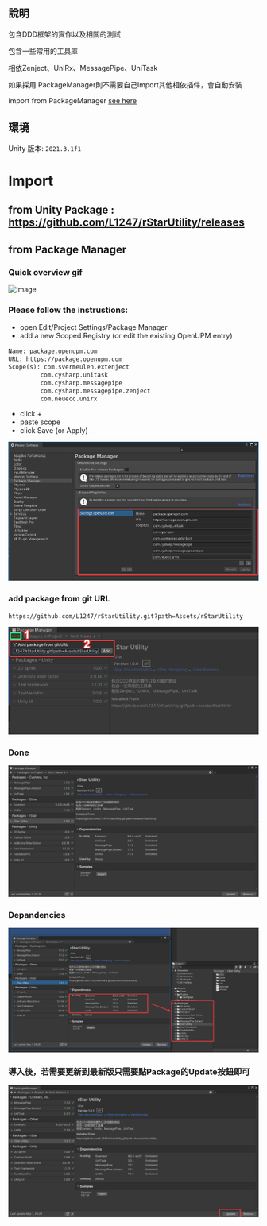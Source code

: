 ## 說明

包含DDD框架的實作以及相關的測試

包含一些常用的工具庫

相依Zenject、UniRx、MessagePipe、UniTask

如果採用 PackageManager則不需要自己Import其他相依插件，會自動安裝

import from PackageManager [see here](https://github.com/L1247/rStarUtility#from-package-manager)

## 環境

Unity 版本: `2021.3.1f1`


# Import

## from Unity Package : https://github.com/L1247/rStarUtility/releases

## from Package Manager 

### Quick overview gif
![image](https://github.com/L1247/rStarUtility/blob/master/ScreenShots/rStarUtility.gif?raw=true)

### Please follow the instrustions:
* open Edit/Project Settings/Package Manager
* add a new Scoped Registry (or edit the existing OpenUPM entry)
```
Name: package.openupm.com
URL: https://package.openupm.com
Scope(s): com.svermeulen.extenject
         com.cysharp.unitask
         com.cysharp.messagepipe
         com.cysharp.messagepipe.zenject
         com.neuecc.unirx
```
* click +
* paste scope
* click Save (or Apply)

![](https://github.com/L1247/rStarUtility/blob/master/ScreenShots/Unity_Package.Openupm.png?raw=true)

### add package from git URL
`https://github.com/L1247/rStarUtility.git?path=Assets/rStarUtility`

![](https://github.com/L1247/rStarUtility/blob/master/ScreenShots/Unity_AddPackageFromGitURL_New.png?raw=true)

### Done
![](https://github.com/L1247/rStarUtility/blob/master/ScreenShots/Unity_Overview.png?raw=true)

### Depandencies
![](https://github.com/L1247/rStarUtility/blob/master/ScreenShots/Unity_Depandencies.png?raw=true)

### 導入後，若需要更新到最新版只需要點Package的Update按鈕即可
![](https://github.com/L1247/rStarUtility/blob/master/ScreenShots/Unity_UpdateToNewVersion.png?raw=true)

